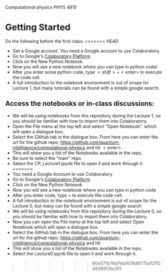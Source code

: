Computational physics PHYS 4810 

# Getting Started

Do the following before the first class:
<<<<<<< HEAD

- Get a Google account. You need a Google account to use Colaboratory.
- Go to Google's [Colaboratory Platform](https://colab.research.google.com/notebooks/intro.ipynb#recent=true "Colaboratory Platform").
- Click on the New Python Noteook.
- Now you will see a new notebook where you can type in python code/
- After you enter some python code, type $<shift>+<enter>$ to execute the code cell.
- A full introduction to the notebook environment is out of scope for Lecture 1, but many tutorials can be found with a simple google search.

## Access the notebooks or in-class discussions:

- We will be using notebooks from this repository during the Lecture 1, so you should be familiar with how to import them into Colaboratory.
- Open the File menu at the top left and select "Open Notebook". which will open a dialogue box.
- Select the GitHub tab in the dialogue box.
From here you can enter the url for the github repo: https://github.com/quantum-intelligence/computational-physics and hit $<enter>$.
- This will show you a list of the Notebooks available in the repo.
- Be sure to select the "main" repo.
- Select the CP_Lecture1.ipynb file to open it and work through it.
=======
- You need a Google Account to use Colaboratory
- Go to Google's [Colaboratory Platform](https://colab.research.google.com/notebooks/intro.ipynb#recent=true "Colaboratory Platform")
- Click on the New Python Noteook
- Now you will see a new notebook where you can type in python code
- After you  enter code, type <shift>+<enter> to execute the code cell.
- A full introduction to the notebook environment is out of scope for the Lecture 0, but many can be found with a simple google search 
- We will be using notebooks from this repository during the Lecture 0, so you should be familiar with how to import them into Colaboratory.
- Now you can open the File menu at the top left and select Open Notebook which will open a dialogue box.
- Select the GitHub tab in the dialogue box.
From here you can enter the url for the github repo: https://github.com/quantum-intelligence/computational-physics and hit <enter>.
- This will show you a list of the Notebooks available in the repo.
- Select the Lecture0.ipynb file to open it and work through it.
>>>>>>> 80e571b76d7ebf878d9775d121f249389f2bc5f1
